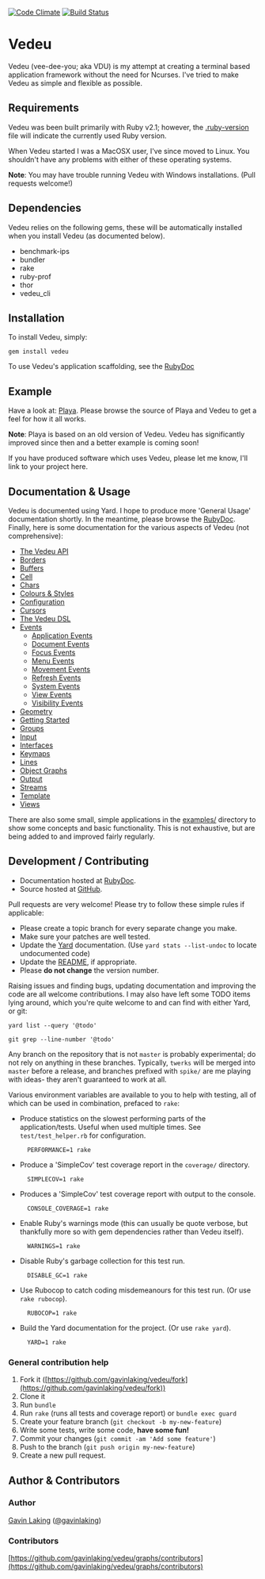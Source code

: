 [![Code Climate](https://codeclimate.com/github/gavinlaking/vedeu.png)](https://codeclimate.com/github/gavinlaking/vedeu)
[![Build Status](https://travis-ci.org/gavinlaking/vedeu.svg?branch=master)](https://travis-ci.org/gavinlaking/vedeu)

# Vedeu

Vedeu (vee-dee-you; aka VDU) is my attempt at creating a terminal based
 application framework without the need for Ncurses. I've tried to make Vedeu
 as simple and flexible as possible.

## Requirements

Vedeu was been built primarily with Ruby v2.1; however, the
[.ruby-version](https://github.com/gavinlaking/vedeu/blob/master/.ruby-version)
file will indicate the currently used Ruby version.

When Vedeu started I was a MacOSX user, I've since moved to Linux. You shouldn't
have any problems with either of these operating systems.

**Note**: You may have trouble running Vedeu with Windows installations. (Pull
 requests welcome!)

## Dependencies

Vedeu relies on the following gems, these will be automatically
 installed when you install Vedeu (as documented below).

- benchmark-ips
- bundler
- rake
- ruby-prof
- thor
- vedeu_cli

## Installation

To install Vedeu, simply:

    gem install vedeu

To use Vedeu's application scaffolding, see the
[RubyDoc](http://www.rubydoc.info/gems/vedeu/file/docs/getting_started.md)

## Example

Have a look at: [Playa](https://github.com/gavinlaking/playa). Please browse the
source of Playa and Vedeu to get a feel for how it all works.

**Note**: Playa is based on an old version of Vedeu. Vedeu has significantly
 improved since then and a better example is coming soon!

If you have produced software which uses Vedeu, please let me know, I'll link
to your project here.

## Documentation & Usage

Vedeu is documented using Yard. I hope to produce more 'General Usage'
documentation shortly. In the meantime, please browse the
[RubyDoc](http://rubydoc.info/gems/vedeu). Finally, here is some
documentation for the various aspects of Vedeu (not comprehensive):

- [The Vedeu API](http://rubydoc.info/gems/vedeu/file/docs/api.md)
- [Borders](http://rubydoc.info/gems/vedeu/file/docs/borders.md)
- [Buffers](http://rubydoc.info/gems/vedeu/file/docs/buffer.md)
- [Cell](http://rubydoc.info/gems/vedeu/file/docs/cell.md)
- [Chars](http://rubydoc.info/gems/vedeu/file/docs/chars.md)
- [Colours & Styles](http://rubydoc.info/gems/vedeu/file/docs/colours_styles.md)
- [Configuration](http://rubydoc.info/gems/vedeu/file/docs/configuration.md)
- [Cursors](http://rubydoc.info/gems/vedeu/file/docs/cursors.md)
- [The Vedeu DSL](http://rubydoc.info/gems/vedeu/file/docs/dsl.md)
- [Events](http://rubydoc.info/gems/vedeu/file/docs/events.md)
    - [Application Events](http://rubydoc.info/gems/vedeu/file/docs/events/application.md)
    - [Document Events](http://rubydoc.info/gems/vedeu/file/docs/events/document.md)
    - [Focus Events](http://rubydoc.info/gems/vedeu/file/docs/events/focus.md)
    - [Menu Events](http://rubydoc.info/gems/vedeu/file/docs/events/menu.md)
    - [Movement Events](http://rubydoc.info/gems/vedeu/file/docs/events/movement.md)
    - [Refresh Events](http://rubydoc.info/gems/vedeu/file/docs/events/refresh.md)
    - [System Events](http://rubydoc.info/gems/vedeu/file/docs/events/system.md)
    - [View Events](http://rubydoc.info/gems/vedeu/file/docs/events/view.md)
    - [Visibility Events](http://rubydoc.info/gems/vedeu/file/docs/events/visibility.md)
- [Geometry](http://rubydoc.info/gems/vedeu/file/docs/geometry.md)
- [Getting Started](http://rubydoc.info/gems/vedeu/file/docs/getting_started.md)
- [Groups](http://rubydoc.info/gems/vedeu/file/docs/group.md)
- [Input](http://rubydoc.info/gems/vedeu/file/docs/input.md)
- [Interfaces](http://rubydoc.info/gems/vedeu/file/docs/.md)
- [Keymaps](http://rubydoc.info/gems/vedeu/file/docs/keymaps.md)
- [Lines](http://rubydoc.info/gems/vedeu/file/docs/lines.md)
- [Object Graphs](http://rubydoc.info/gems/vedeu/file/docs/object_graph.md)
- [Output](http://rubydoc.info/gems/vedeu/file/docs/output.md)
- [Streams](http://rubydoc.info/gems/vedeu/file/docs/streams.md)
- [Template](http://rubydoc.info/gems/vedeu/file/docs/template.md)
- [Views](http://rubydoc.info/gems/vedeu/file/docs/view.md)

There are also some small, simple applications in the
[examples/](https://github.com/gavinlaking/vedeu/blob/master/examples)
directory to show some concepts and basic functionality. This is not
exhaustive, but are being added to and improved fairly regularly.

## Development / Contributing

* Documentation hosted at [RubyDoc](http://rubydoc.info/gems/vedeu).
* Source hosted at [GitHub](https://github.com/gavinlaking/vedeu).

Pull requests are very welcome! Please try to follow these simple rules if
 applicable:

* Please create a topic branch for every separate change you make.
* Make sure your patches are well tested.
* Update the [Yard](http://yardoc.org/) documentation.
  (Use `yard stats --list-undoc` to locate undocumented code)
* Update the
  [README](https://github.com/gavinlaking/vedeu/blob/master/README.md),
  if appropriate.
* Please **do not change** the version number.

Raising issues and finding bugs, updating documentation and improving
 the code are all welcome contributions. I may also have left some TODO
 items lying around, which you're quite welcome to and can find
 with either Yard, or git:

    yard list --query '@todo'

    git grep --line-number '@todo'


Any branch on the repository that is not `master` is probably experimental; do
 not rely on anything in these branches. Typically, `twerks` will be merged
 into `master` before a release, and branches prefixed with `spike/` are me
 playing with ideas- they aren't guaranteed to work at all.

Various environment variables are available to you to help with testing, all of
 which can be used in combination, prefaced to `rake`:

- Produce statistics on the slowest performing parts of the
  application/tests. Useful when used multiple times. See
  `test/test_helper.rb` for configuration.

        PERFORMANCE=1 rake

- Produce a 'SimpleCov' test coverage report in the `coverage/`
  directory.

        SIMPLECOV=1 rake

- Produces a 'SimpleCov' test coverage report with output to the
  console.

        CONSOLE_COVERAGE=1 rake

- Enable Ruby's warnings mode (this can usually be quote verbose, but
  thankfully more so with gem dependencies rather than Vedeu itself).

        WARNINGS=1 rake

- Disable Ruby's garbage collection for this test run.

        DISABLE_GC=1 rake

- Use Rubocop to catch coding misdemeanours for this test run. (Or
  use `rake rubocop`).

        RUBOCOP=1 rake

- Build the Yard documentation for the project. (Or use `rake yard`).

        YARD=1 rake


### General contribution help

1. Fork it ([https://github.com/gavinlaking/vedeu/fork](https://github.com/gavinlaking/vedeu/fork))
2. Clone it
3. Run `bundle`
4. Run `rake` (runs all tests and coverage report) or `bundle exec guard`
5. Create your feature branch (`git checkout -b my-new-feature`)
6. Write some tests, write some code, **have some fun!**
7. Commit your changes (`git commit -am 'Add some feature'`)
8. Push to the branch (`git push origin my-new-feature`)
9. Create a new pull request.

## Author & Contributors

### Author

[Gavin Laking](https://github.com/gavinlaking)
 ([@gavinlaking](http://twitter.com/gavinlaking))

### Contributors

[https://github.com/gavinlaking/vedeu/graphs/contributors](https://github.com/gavinlaking/vedeu/graphs/contributors)
